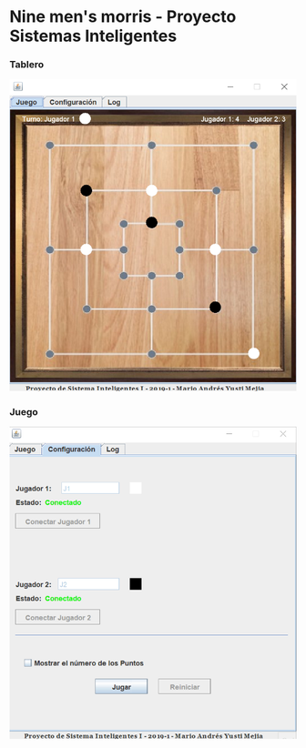 # Nine men's morris - Proyecto Sistemas Inteligentes

### Tablero

![Tablero](docs/images/Tablero.png)

### Juego

![Juego](docs/images/Juego.gif)

